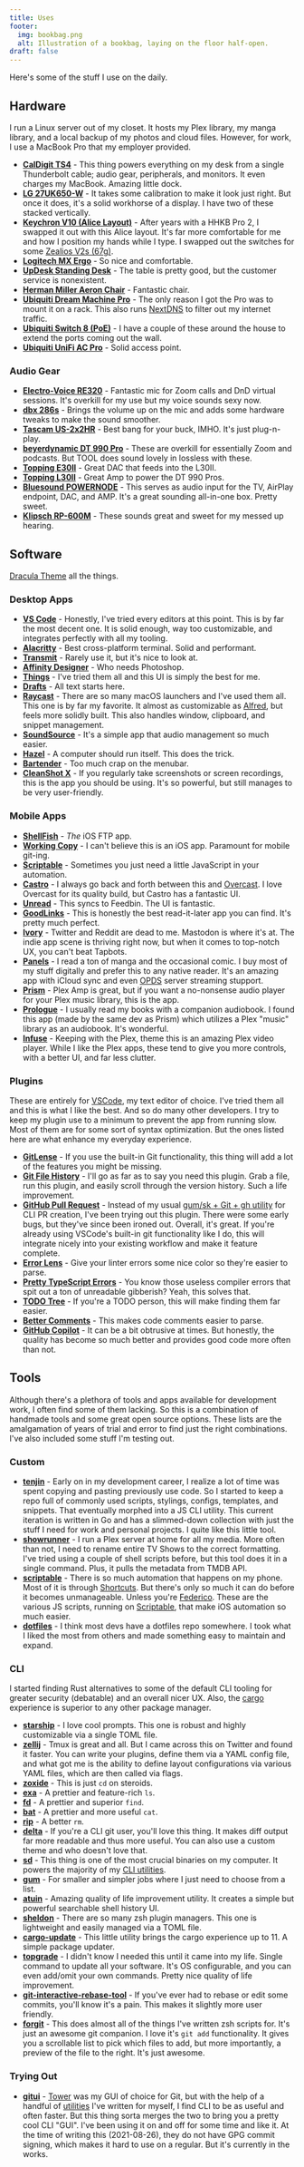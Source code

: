 ```yaml
---
title: Uses
footer:
  img: bookbag.png
  alt: Illustration of a bookbag, laying on the floor half-open.
draft: false
---
```


Here's some of the stuff I use on the daily.

## Hardware
I run a Linux server out of my closet. It hosts my Plex library, my manga library, and a local backup of my photos and cloud files. However, for work, I use a MacBook Pro that my employer provided.

- **[CalDigit TS4](https://www.caldigit.com/thunderbolt-station-4/)** - This thing powers everything on my desk from a single Thunderbolt cable; audio gear, peripherals, and monitors. It even charges my MacBook. Amazing little dock. 
- **[LG 27UK650-W](https://www.lg.com/us/monitors/lg-27UK650-W-4k-uhd-led-monitor)** - It takes some calibration to make it look just right. But once it does, it's a solid workhorse of a display. I have two of these stacked vertically.
- **[Keychron V10 (Alice Layout)](https://www.keychron.com/collections/all-keyboards/products/keychron-v10-alice-layout-qmk-custom-mechanical-keyboard?variant=40358750158937)** - After years with a HHKB Pro 2, I swapped it out with this Alice layout. It's far more comfortable for me and how I position my hands while I type. I swapped out the switches for some [Zealios V2s (67g)](https://zealpc.net/products/zealio?variant=6502846147).
- **[Logitech MX Ergo](https://www.logitech.com/en-us/products/mice/mx-ergo-wireless-trackball-mouse.html)** - So nice and comfortable.
- **[UpDesk Standing Desk](https://updesk.com/products/updesk-electric-lift-standing-desk-upwrite-midnight-black-top-on-black-frame-closeout)** - The table is pretty good, but the customer service is nonexistent.
- **[Herman Miller Aeron Chair](https://store.hermanmiller.com/office-chairs-aeron/aeron-chair/2195348.html)** - Fantastic chair.
- **[Ubiquiti Dream Machine Pro](https://store.ui.com/collections/unifi-network-unifi-os-consoles/products/udm-pro)** - The only reason I got the Pro was to mount it on a rack. This also runs [NextDNS](https://nextdns.io) to filter out my internet traffic.
- **[Ubiquiti Switch 8 (PoE)](https://store.ui.com/collections/unifi-network-switching/products/unifi-switch-8-60w)** - I have a couple of these around the house to extend the ports coming out the wall.
- **[Ubiquiti UniFi AC Pro](https://store.ui.com/collections/wireless/products/unifi-ac-pro)** - Solid access point.

### Audio Gear
- **[Electro-Voice RE320](https://products.electrovoice.com/ap/en/re320/)** - Fantastic mic for Zoom calls and DnD virtual sessions. It's overkill for my use but my voice sounds sexy now.
- **[dbx 286s](https://dbxpro.com/en/products/286s)** - Brings the volume up on the mic and adds some hardware tweaks to make the sound smoother.
- **[Tascam US-2x2HR](https://tascam.com/us/product/us-2x2hr/top)** - Best bang for your buck, IMHO. It's just plug-n-play.
- **[beyerdynamic DT 990 Pro](https://north-america.beyerdynamic.com/dt-990-pro.html)** - These are overkill for essentially Zoom and podcasts. But TOOL does sound lovely in lossless with these.
- **[Topping E30II](https://www.amazon.com/dp/B0B7M8ZQ63)** - Great DAC that feeds into the L30II.
- **[Topping L30II](https://www.amazon.com/dp/B0B7JHR1RC)** - Great Amp to power the DT 990 Pros.
- **[Bluesound POWERNODE](https://www.bluesound.com/products/powernode/)** - This serves as audio input for the TV, AirPlay endpoint, DAC, and AMP. It's a great sounding all-in-one box. Pretty sweet.
- **[Klipsch RP-600M](https://www.klipsch.com/products/rp-600m-bookshelf-speakers)** - These sounds great and sweet for my messed up hearing.

## Software
[Dracula Theme](https://draculatheme.com) all the things.

### Desktop Apps
- **[VS Code](https://code.visualstudio.com)** - Honestly, I've tried every editors at this point. This is by far the most decent one. It is solid enough, way too customizable, and integrates perfectly with all my tooling.
- **[Alacritty](https://alacritty.org)** - Best cross-platform terminal. Solid and performant.
- **[Transmit](https://panic.com/transmit/)** - Rarely use it, but it's nice to look at.
- **[Affinity Designer](https://affinity.serif.com/en-us/)** - Who needs Photoshop.
- **[Things](https://culturedcode.com/things/)** - I've tried them all and this UI is simply the best for me.
- **[Drafts](https://getdrafts.com)** - All text starts here.
- **[Raycast](https://www.raycast.com)** - There are so many macOS launchers and I've used them all. This one is by far my favorite. It almost as customizable as [Alfred](https://www.alfredapp.com), but feels more solidly built. This also handles window, clipboard, and snippet management.
- **[SoundSource](https://rogueamoeba.com/soundsource/)** - It's a simple app that audio management so much easier.
- **[Hazel](https://www.noodlesoft.com/)** - A computer should run itself. This does the trick.
- **[Bartender](https://www.macbartender.com/)** - Too much crap on the menubar.
- **[CleanShot X](https://cleanshot.com)** - If you regularly take screenshots or screen recordings, this is the app you should be using. It's so powerful, but still manages to be very user-friendly.

### Mobile Apps
- **[ShellFish](https://secureshellfish.app)** - _The_ iOS FTP app.
- **[Working Copy](https://workingcopyapp.com)** - I can't believe this is an iOS app. Paramount for mobile git-ing.
- **[Scriptable](https://scriptable.app)** - Sometimes you just need a little JavaScript in your automation.
- **[Castro](https://castro.fm)** - I always go back and forth between this and [Overcast](https://overcast.fm). I love Overcast for its quality build, but Castro has a fantastic UI.
- **[Unread](https://www.goldenhillsoftware.com/unread/)** - This syncs to Feedbin. The UI is fantastic.
- **[GoodLinks](https://goodlinks.app)** - This is honestly the best read-it-later app you can find. It's pretty much perfect.
- **[Ivory](https://tapbots.com/ivory/)** - Twitter and Reddit are dead to me. Mastodon is where it's at. The indie app scene is thriving right now, but when it comes to top-notch UX, you can't beat Tapbots.
- **[Panels](https://panels.app)** - I read a ton of manga and the occasional comic. I buy most of my stuff digitally and prefer this to any native reader. It's an amazing app with iCloud sync and even [OPDS](https://en.wikipedia.org/wiki/Open_Publication_Distribution_System) server streaming stupport.
- **[Prism](https://prism-music.app)** - Plex Amp is great, but if you want a no-nonsense audio player for your Plex music library, this is the app.
- **[Prologue](https://prologue.audio)** - I usually read my books with a companion audiobook. I found this app (made by the same dev as Prism) which utilizes a Plex "music" library as an audiobook. It's wonderful.
- **[Infuse](https://firecore.com/infuse)** - Keeping with the Plex, theme this is an amazing Plex video player. While I like the Plex apps, these tend to give you more controls, with a better UI, and far less clutter.

### Plugins
These are entirely for [VSCode](https://code.visualstudio.com), my text editor of choice. I've tried them all and this is what I like the best. And so do many other developers. I try to keep my plugin use to a minimum to prevent the app from running slow. Most of them are for some sort of syntax optimization. But the ones listed here are what enhance my everyday experience.

- **[GitLense](https://github.com/eamodio/vscode-gitlens)** - If you use the built-in Git functionality, this thing will add a lot of the features you might be missing.
- **[Git File History](https://github.com/pomber/git-history)** - I'll go as far as to say you need this plugin. Grab a file, run this plugin, and easily scroll through the version history. Such a life improvement.
- **[GitHub Pull Request](https://github.com/Microsoft/vscode-pull-request-github)** - Instead of my usual [gum/sk + Git + gh utility](https://github.com/fourjuaneight/dotfiles/blob/master/homedir/.zsh/func.zsh#L638-L819) for CLI PR creation, I've been trying out this plugin. There were some early bugs, but they've since been ironed out. Overall, it's great. If you're already using VSCode's built-in git functionality like I do, this will integrate nicely into your existing workflow and make it feature complete.
- **[Error Lens](https://github.com/usernamehw/vscode-error-lens)** - Give your linter errors some nice color so they're easier to parse.
- **[Pretty TypeScript Errors](https://github.com/yoavbls/pretty-ts-errors)** - You know those useless compiler errors that spit out a ton of unreadable gibberish? Yeah, this solves that.
- **[TODO Tree](https://github.com/Gruntfuggly/todo-tree)** - If you're a TODO person, this will make finding them far easier.
- **[Better Comments](https://github.com/aaron-bond/better-comments)** - This makes code comments easier to parse.
- **[GitHub Copilot](https://copilot.github.com)** - It can be a bit obtrusive at times. But honestly, the quality has become so much better and provides good code more often than not.

## Tools
Although there's a plethora of tools and apps available for development work, I often find some of them lacking. So this is a combination of handmade tools and some great open source options. These lists are the amalgamation of years of trial and error to find just the right combinations. I've also included some stuff I'm testing out.

### Custom
- **[tenjin](https://github.com/fourjuaneight/tenjin)** - Early on in my development career, I realize a lot of time was spent copying and pasting previously use code. So I started to keep a repo full of commonly used scripts, stylings, configs, templates, and snippets. That eventually morphed into a JS CLI utility. This current iteration is written in Go and has a slimmed-down collection with just the stuff I need for work and personal projects. I quite like this little tool.
- **[showrunner](https://github.com/fourjuaneight/showrunner)** - I run a Plex server at home for all my media. More often than not, I need to rename entire TV Shows to the correct formatting. I've tried using a couple of shell scripts before, but this tool does it in a single command. Plus, it pulls the metadata from TMDB API.
- **[scriptable](https://github.com/fourjuaneight/scriptable)** - There is so much automation that happens on my phone. Most of it is through [Shortcuts](https://support.apple.com/guide/shortcuts/welcome/ios). But there's only so much it can do before it becomes unmanageable. Unless you're [Federico](https://www.macstories.net/shortcuts/). These are the various JS scripts, running on [Scriptable](https://scriptable.app), that make iOS automation so much easier.
- **[dotfiles](https://github.com/fourjuaneight/dotfiles)** - I think most devs have a dotfiles repo somewhere. I took what I liked the most from others and made something easy to maintain and expand.

### CLI
I started finding Rust alternatives to some of the default CLI tooling for greater security (debatable) and an overall nicer UX. Also, the [cargo](https://doc.rust-lang.org/cargo/guide/) experience is superior to any other package manager.

- **[starship](https://github.com/starship/starship)** - I love cool prompts. This one is robust and highly customizable via a single TOML file.
- **[zellij](https://github.com/zellij-org/zellij)** - Tmux is great and all. But I came across this on Twitter and found it faster. You can write your plugins, define them via a YAML config file, and what got me is the ability to define layout configurations via various YAML files, which are then called via flags.
- **[zoxide](https://github.com/ajeetdsouza/zoxide)** - This is just `cd` on steroids.
- **[exa](https://github.com/ogham/exa)** - A prettier and feature-rich `ls`.
- **[fd](https://github.com/sharkdp/fd)** - A prettier and superior `find`.
- **[bat](https://github.com/sharkdp/bat)** - A prettier and more useful `cat`.
- **[rip](https://github.com/nivekuil/rip)** - A better `rm`.
- **[delta](https://github.com/dandavison/delta)** - If you're a CLI git user, you'll love this thing. It makes diff output far more readable and thus more useful. You can also use a custom theme and who doesn't love that.
- **[sd](https://github.com/chmln/sd)** - This thing is one of the most crucial binaries on my computer. It powers the majority of my [CLI utilities](https://github.com/fourjuaneight/dotfiles/blob/master/homedir/.zsh/func.zsh).
- **[gum](https://github.com/charmbracelet/gum)** - For smaller and simpler jobs where I just need to choose from a list.
- **[atuin](https://github.com/ellie/atuin)** - Amazing quality of life improvement utility. It creates a simple but powerful searchable shell history UI.
- **[sheldon](https://github.com/rossmacarthur/sheldon)** - There are so many zsh plugin managers. This one is lightweight and easily managed via a TOML file.
- **[cargo-update](https://github.com/nabijaczleweli/cargo-update)** - This little utility brings the cargo experience up to 11. A simple package updater.
- **[topgrade](https://github.com/r-darwish/topgrade)** - I didn't know I needed this until it came into my life. Single command to update all your software. It's OS configurable, and you can even add/omit your own commands. Pretty nice quality of life improvement.
- **[git-interactive-rebase-tool](https://github.com/MitMaro/git-interactive-rebase-tool)** - If you've ever had to rebase or edit some commits, you'll know it's a pain. This makes it slightly more user friendly.
- **[forgit](https://github.com/wfxr/forgit)** - This does almost all of the things I've written zsh scripts for. It's just an awesome git companion. I love it's `git add` functionality. It gives you a scrollable list to pick which files to add, but more importantly, a preview of the file to the right. It's just awesome.

### Trying Out
- **[gitui](https://github.com/extrawurst/gitui)** - [Tower](https://www.git-tower.com/mac) was my GUI of choice for Git, but with the help of a handful of [utilities](https://github.com/fourjuaneight/dotfiles/blob/master/homedir/.zsh/func.zsh#L340-L490) I've written for myself, I find CLI to be as useful and often faster. But this thing sorta merges the two to bring you a pretty cool CLI "GUI". I've been using it on and off for some time and like it. At the time of writing this (2021-08-26), they do not have GPG commit signing, which makes it hard to use on a regular. But it's currently in the works.
